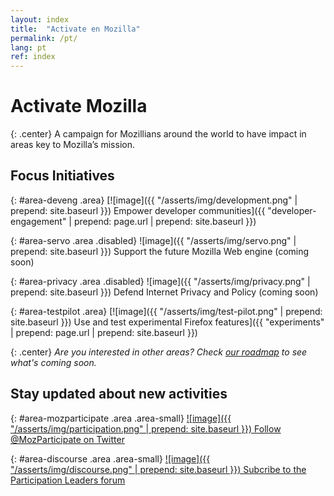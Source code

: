 ```yaml
---
layout: index
title:  "Activate en Mozilla"
permalink: /pt/
lang: pt
ref: index
---
```


# Activate Mozilla

{: .center}
A campaign for Mozillians around the world to have impact in areas key to Mozilla’s mission.

## Focus Initiatives

{: #area-deveng .area}
[![image]({{ "/asserts/img/development.png" | prepend: site.baseurl }})
Empower developer communities]({{ "developer-engagement" | prepend: page.url | prepend: site.baseurl }})

{: #area-servo .area .disabled}
![image]({{ "/asserts/img/servo.png" | prepend: site.baseurl }})
Support the future Mozilla Web engine (coming soon)

{: #area-privacy .area .disabled}
![image]({{ "/asserts/img/privacy.png" | prepend: site.baseurl }})
Defend Internet Privacy and Policy (coming soon)

{: #area-testpilot .area}
[![image]({{ "/asserts/img/test-pilot.png" | prepend: site.baseurl }})
Use and test experimental Firefox features]({{ "experiments" | prepend: page.url | prepend: site.baseurl }})

{: .center}
_Are you interested in other areas? Check [our roadmap](/roadmap) to see what's coming soon._

## Stay updated about new activities

{: #area-mozparticipate .area .area-small}
[![image]({{ "/asserts/img/participation.png" | prepend: site.baseurl }})
Follow @MozParticipate on Twitter](https://twitter.com/intent/follow/?screen_name=MozParticipate)

{: #area-discourse .area .area-small}
[![image]({{ "/asserts/img/discourse.png" | prepend: site.baseurl }})
Subcribe to the Participation Leaders forum](https://discourse.mozilla-community.org/c/participation-leaders)
